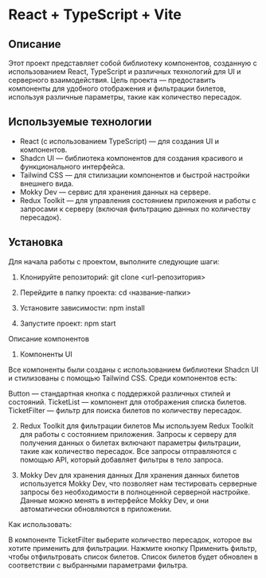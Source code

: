 # React + TypeScript + Vite

## Описание

Этот проект представляет собой библиотеку компонентов, созданную с использованием React, TypeScript и различных технологий для UI и серверного взаимодействия. Цель проекта — предоставить компоненты для удобного отображения и фильтрации билетов, используя различные параметры, такие как количество пересадок.

## Используемые технологии

- React (с использованием TypeScript) — для создания UI и компонентов.
- Shadcn UI — библиотека компонентов для создания красивого и функционального интерфейса.
- Tailwind CSS — для стилизации компонентов и быстрой настройки внешнего вида.
- Mokky Dev — сервис для хранения данных на сервере.
- Redux Toolkit — для управления состоянием приложения и работы с запросами к серверу (включая фильтрацию данных по количеству пересадок).

## Установка

Для начала работы с проектом, выполните следующие шаги:

1. Клонируйте репозиторий:
   git clone <url-репозитория>
   
3. Перейдите в папку проекта:
cd ‹название-папки>

3. Установите зависимости:
npm install

5. Запустите проект:
npm start

Описание компонентов

1. Компоненты UI

Все компоненты были созданы с использованием библиотеки Shadcn UI и стилизованы с помощью Tailwind CSS. Среди компонентов есть:

Button — стандартная кнопка с поддержкой различных стилей и состояний.
TicketList — компонент для отображения списка билетов.
TicketFilter — фильтр для поиска билетов по количеству пересадок.

2. Redux Toolkit для фильтрации билетов
Мы используем Redux Toolkit для работы с состоянием приложения. Запросы к серверу для получения данных о билетах включают параметры фильтрации, такие как количество пересадок. Все запросы отправляются с помощью API, который добавляет фильтры в тело запроса.

3. Mokky Dev для хранения данных
Для хранения данных билетов используется Mokky Dev, что позволяет нам тестировать серверные запросы без необходимости в полноценной серверной настройке. Данные можно менять в интерфейсе Mokky Dev, и они автоматически обновляются в приложении.

Как использовать:

В компоненте TicketFilter выберите количество пересадок, которое вы хотите применить для фильтрации.
Нажмите кнопку Применить фильтр, чтобы отфильтровать список билетов.
Список билетов будет обновлен в соответствии с выбранными параметрами фильтра.
